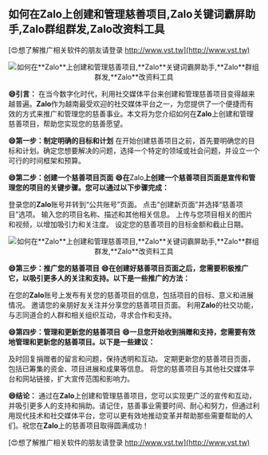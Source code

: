 ## **如何在**Zalo**上创建和管理慈善项目,**Zalo**关键词霸屏助手,**Zalo**群组群发,**Zalo**改资料工具**

[😍想了解推广相关软件的朋友请登录 http://www.vst.tw](http://www.vst.tw)

 <center><img src="https://vst.tw/MP4/tuiguang/png/5.png" alt="如何在**Zalo**上创建和管理慈善项目,**Zalo**关键词霸屏助手,**Zalo**群组群发,**Zalo**改资料工具"></center>

**😄引言：**
在当今数字化时代，利用社交媒体平台来创建和管理慈善项目变得越来越普遍。**Zalo**作为越南最受欢迎的社交媒体平台之一，为您提供了一个便捷而有效的方式来推广和管理您的慈善事业。本文将为您介绍如何在**Zalo**上创建和管理慈善项目，帮助您实现您的慈善愿望。

**😄第一步：制定明确的目标和计划**
在开始创建慈善项目之前，首先要明确您的目标和计划。确定您想要解决的问题，选择一个特定的领域或社会问题，并设立一个可行的时间框架和预算。

**😄第二步：创建一个慈善项目页面**
**😄在**Zalo**上创建一个慈善项目页面是宣传和管理您的项目的关键步骤。您可以通过以下步骤完成：**

登录您的**Zalo**账号并转到“公共账号”页面。
点击“创建新页面”并选择“慈善项目”选项。
输入您的项目名称、描述和其他相关信息。
上传与您项目相关的图片和视频，以增加吸引力和关注度。
设定您的慈善项目的目标金额和截止日期。

 <center><img src="https://vst.tw/MP4/tuiguang/png/2.png" alt="如何在**Zalo**上创建和管理慈善项目,**Zalo**关键词霸屏助手,**Zalo**群组群发,**Zalo**改资料工具"></center>

**😄第三步：推广您的慈善项目**
**😄在创建好慈善项目页面之后，您需要积极推广它，以吸引更多人的关注和支持。以下是一些推广的方法：**

在您的**Zalo**账号上发布有关您的慈善项目的信息，包括项目的目标、意义和进展情况。
邀请您的亲朋好友关注并分享您的慈善项目页面。
利用**Zalo**的社交功能，与志同道合的人群和相关组织互动，寻求合作和支持。

**😄第四步：管理和更新您的慈善项目**
**😄一旦您开始收到捐赠和支持，您需要有效地管理和更新您的慈善项目。以下是一些建议：**

及时回复捐赠者的留言和问题，保持透明和互动。
定期更新您的慈善项目页面，包括已筹集的资金、项目进展和成果等信息。
将您的慈善项目与其他社交媒体平台和网站链接，扩大宣传范围和影响力。

**😄结论：**
通过在**Zalo**上创建和管理慈善项目，您可以实现更广泛的宣传和互动，并吸引更多人的支持和捐助。请记住，慈善事业需要时间、耐心和努力，但通过利用现代技术和社交媒体平台，您可以更有效地推动变革并帮助那些需要帮助的人们。祝您在**Zalo**上的慈善项目取得圆满成功！

[😍想了解推广相关软件的朋友请登录 http://www.vst.tw](http://www.vst.tw)



